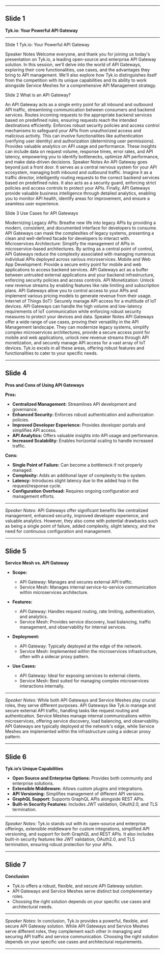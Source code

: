 
---

## Slide 1

**Tyk.io: Your Powerful API Gateway**

---
Slide 1
Tyk.io: Your Powerful API Gateway

Speaker Notes
Welcome everyone, and thank you for joining us today's presentation on Tyk.io, a leading open-source and enterprise API Gateway solution. In this session, we'll delve into the world of API Gateways, exploring their core functionalities, use cases, and the advantages they bring to API management. We'll also explore how Tyk.io distinguishes itself from the competition with its unique capabilities and its ability to work alongside Service Meshes for a comprehensive API Management strategy.

Slide 2
What is an API Gateway?

An API Gateway acts as a single entry point for all inbound and outbound API traffic, streamlining communication between consumers and backend services.
Routes incoming requests to the appropriate backend services based on predefined rules, ensuring requests reach the intended destinations efficiently.
Enforces robust security policies and access control mechanisms to safeguard your APIs from unauthorized access and malicious activity. This can involve functionalities like authentication (verifying user identity) and authorization (determining user permissions).
Provides valuable analytics on API usage and performance. These insights can include data on request volume, response times, error rates, and API latency, empowering you to identify bottlenecks, optimize API performance, and make data-driven decisions.
Speaker Notes
An API Gateway goes beyond just a front door. It serves as a central nervous system for your API ecosystem, managing both inbound and outbound traffic. Imagine it as a traffic director, intelligently routing requests to the correct backend services based on predefined rules. It also acts as a security guard, enforcing strict policies and access controls to protect your APIs. Finally, API Gateways provide valuable business intelligence through detailed analytics, enabling you to monitor API health, identify areas for improvement, and ensure a seamless user experience.

Slide 3
Use Cases for API Gateways

Modernizing Legacy APIs: Breathe new life into legacy APIs by providing a modern, consistent, and documented interface for developers to consume. API Gateways can mask the complexities of legacy systems, presenting a clean and well-defined facade for developers to interact with.
Microservices Architecture: Simplify the management of APIs in microservice-based architectures. By acting as a central point of control, API Gateways reduce the complexity associated with managing numerous individual APIs deployed across various microservices.
Mobile and Web App Development: Provide a secure entry point for mobile and web applications to access backend services. API Gateways act as a buffer between untrusted external applications and your backend infrastructure, enforcing security policies and access controls.
API Monetization: Unlock new revenue streams by enabling features like rate limiting and subscription plans. API Gateways allow you to control access to your APIs and implement various pricing models to generate revenue from their usage.
Internet of Things (IoT): Securely manage API access for a multitude of IoT devices. API Gateways can handle the high volume and low-latency requirements of IoT communication while enforcing robust security measures to protect your devices and data.
Speaker Notes
API Gateways offer a wide range of use cases, proving their versatility in the API Management landscape. They can modernize legacy systems, simplify complex microservices architectures, provide a secure access point for mobile and web applications, unlock new revenue streams through API monetization, and securely manage API access for a vast array of IoT devices.  Tyk.io excels in all these areas, offering robust features and functionalities to cater to your specific needs.


---

## Slide 4

**Pros and Cons of Using API Gateways**

**Pros:**
* **Centralized Management:** Streamlines API development and governance.
* **Enhanced Security:** Enforces robust authentication and authorization policies.
* **Improved Developer Experience:** Provides developer portals and simplifies API access.
* **API Analytics:** Offers valuable insights into API usage and performance.
* **Increased Scalability:** Enables horizontal scaling to handle increased traffic.

**Cons:**
* **Single Point of Failure:** Can become a bottleneck if not properly managed.
* **Complexity:** Adds an additional layer of complexity to the system.
* **Latency:** Introduces slight latency due to the added hop in the request/response cycle.
* **Configuration Overhead:** Requires ongoing configuration and management efforts.

---

*Speaker Notes:*
API Gateways offer significant benefits like centralized management, enhanced security, improved developer experience, and valuable analytics. However, they also come with potential drawbacks such as being a single point of failure, added complexity, slight latency, and the need for continuous configuration and management.

---

## Slide 5

**Service Mesh vs. API Gateway**

* **Scope:**
  - API Gateway: Manages and secures external API traffic.
  - Service Mesh: Manages internal service-to-service communication within microservices architecture.

* **Features:**
  - API Gateway: Handles request routing, rate limiting, authentication, and analytics.
  - Service Mesh: Provides service discovery, load balancing, traffic management, and observability for internal services.

* **Deployment:**
  - API Gateway: Typically deployed at the edge of the network.
  - Service Mesh: Implemented within the microservices infrastructure, often with a sidecar proxy pattern.

* **Use Cases:**
  - API Gateway: Ideal for exposing services to external clients.
  - Service Mesh: Best suited for managing complex microservices interactions internally.

---

*Speaker Notes:*
While both API Gateways and Service Meshes play crucial roles, they serve different purposes. API Gateways like Tyk.io manage and secure external API traffic, handling tasks like request routing and authentication. Service Meshes manage internal communications within microservices, offering service discovery, load balancing, and observability. API Gateways are typically deployed at the network's edge, while Service Meshes are implemented within the infrastructure using a sidecar proxy pattern.

---

## Slide 6

**Tyk.io’s Unique Capabilities**

* **Open Source and Enterprise Options:** Provides both community and enterprise solutions.
* **Extensible Middleware:** Allows custom plugins and integrations.
* **API Versioning:** Simplifies management of different API versions.
* **GraphQL Support:** Supports GraphQL APIs alongside REST APIs.
* **Built-in Security Features:** Includes JWT validation, OAuth2.0, and TLS termination.

---

*Speaker Notes:*
Tyk.io stands out with its open-source and enterprise offerings, extensible middleware for custom integrations, simplified API versioning, and support for both GraphQL and REST APIs. It also includes built-in security features like JWT validation, OAuth2.0, and TLS termination, ensuring robust protection for your APIs.

---

## Slide 7

**Conclusion**

* Tyk.io offers a robust, flexible, and secure API Gateway solution.
* API Gateways and Service Meshes serve distinct but complementary roles.
* Choosing the right solution depends on your specific use cases and architectural needs.

---

*Speaker Notes:*
In conclusion, Tyk.io provides a powerful, flexible, and secure API Gateway solution. While API Gateways and Service Meshes serve different roles, they complement each other in managing and securing API traffic and service communication. Choosing the right solution depends on your specific use cases and architectural requirements.

---
